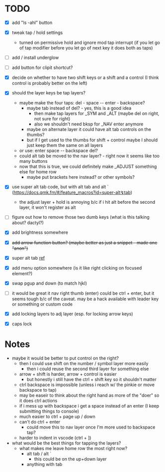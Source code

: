 # TODO
* [X] add "ls -ahl" button
* [X] tweak tap / hold settings
  * turned on permissive hold and ignore mod tap interrupt (if you let go of tap modifier before you let go of next key it does both as taps)
* [ ] add / install underglow
* [ ] add button for clipit shortcut?
* [X] decide on whether to have two shift keys or a shift and a control (I think control is probably better on the left)
* [X] should the layer keys be tap layers?
  * maybe make the four taps: del - space -- enter - backspace?
    * maybe tab instead of del? - yes, this is a good idea
      * then make tap layers for _SYM and _ALT (maybe del on right, not sure for right)
      * also we shouldn't need bksp for _NAV enter anymore
    * maybe on alternate layer it could have alt tab controls on the thumbs?
    * but if I get used to the thumbs for shift + control maybe I should just keep them the same on all layers
  * or use: enter space -- backspace del?
  * could alt tab be moved to the nav layer? - right now it seems like too many buttons
  * now that this is true, we could definitely make _ADJUST something else for home row
    * maybe put brackets here instead? or other symbols?
* [X] use super alt tab code, but with alt tab and alt ` (https://docs.qmk.fm/#/feature_macros?id=super-alt↯tab)
  * the adjust layer + hold is annoying b/c if i hit alt before the second layer, it won't register as alt
* [ ] figure out how to remove those two dumb keys  (what is this talking about? dactyl?)
* [X] add brightness somewhere 
* [X] ~~add arrow function button? (maybe better as just a snippet - made one "anon")~~
* [X] super alt tab [ref](https://docs.qmk.fm/#/feature_macros?id=super-alt%e2%86%aftab)
* [X] add menu option somewhere (is it like right clicking on focused element?)
* [X] swap pgup and down (to match hjkl)
* [ ] it would be great it nav right thumb (enter) could be ctrl + enter, but it seems tough b/c of the caveat.  may be a hack available with leader key or something or custom code
* [X] add locking layers to adj layer (esp. for locking arrow keys)
* [X] caps lock


# Notes
* maybe it would be better to put control on the right?
  * then I could use shift on the number / symbol layer more easily
    * then i could reuse the second third layer for something else
  * arrow + shift is harder, arrow + control is easier
    * but honestly i still have the ctrl + shift key so it shouldn't matter
  * ctrl backspace is impossible (unless i reach w/ the pinkie or move backspace to tap)
  * may be easeir to think about the right hand as more of the "doer" so it does ctrl actions
  * if i mess up with backspace i get a space instead of an enter (I keep submitting things to console)
  * much easier to ctrl + page up / down
  * can't do ctrl + enter
    * could move this to nav layer once I'm more used to backspace tap?
  * harder to indent in vscode (ctrl + ])
* what would be the best things for tapping the layers?
  * what makes me leave home row the most right now?
    * alt tab / alt `
      * this could be on the up+down layer
    * anything with tab